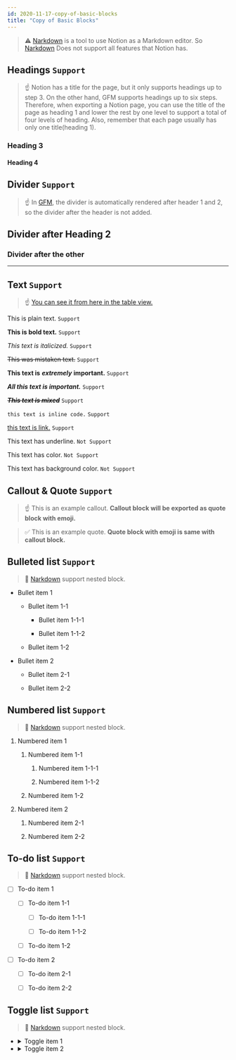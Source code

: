 ```yaml
---
id: 2020-11-17-copy-of-basic-blocks
title: "Copy of Basic Blocks"
---
```


> ⚠️ [Narkdown](https://github.com/younho9/narkdown) is a tool to use Notion as a Markdown editor.
> So [Narkdown](https://github.com/younho9/narkdown) Does not support all features that Notion has.

## Headings `Support`

> ☝ Notion has a title for the page, but it only supports headings up to step 3. On the other hand, GFM supports headings up to six steps. Therefore, when exporting a Notion page, you can use the title of the page as heading 1 and lower the rest by one level to support a total of four levels of heading.
> Also, remember that each page usually has only one title(heading 1).

### Heading 3

#### Heading 4

## Divider `Support`

> ☝ In [GFM](https://github.github.com/gfm/), the divider is automatically rendered after header 1 and 2, so the divider after the header is not added.

## Divider after Heading 2

### Divider after the other

---

## Text `Support`

> ☝ [You can see it from here in the table view.](https://www.notion.so/younho9/5fe91726673a4121933fa10ae46a253a?v=57957dae2d4c4a809957bf39a9aa8467)

This is plain text. `Support`

**This is bold text.** `Support`

_This text is italicized._ `Support`

~~This was mistaken text.~~ `Support`

**This text is** **_extremely_** **important.** `Support`

**_All this text is important._** `Support`

~~**_This text is mixed_**~~ `Support`

`this text is inline code.` `Support`

[this text is link.](https://github.com/younho9/notion2github) `Support`

This text has underline. `Not Support`

This text has color. `Not Support`

This text has background color. `Not Support`

## Callout & Quote `Support`

> ☝ This is an example callout. **Callout block will be exported as quote block with emoji.**

> ✅ This is an example quote. **Quote block with emoji is same with callout block.**

## Bulleted list `Support`

> 🎉 [Narkdown](https://github.com/younho9/narkdown) support nested block.

- Bullet item 1

  - Bullet item 1-1

    - Bullet item 1-1-1

    - Bullet item 1-1-2

  - Bullet item 1-2

- Bullet item 2

  - Bullet item 2-1

  - Bullet item 2-2

## Numbered list `Support`

> 🎉 [Narkdown](https://github.com/younho9/narkdown) support nested block.

1. Numbered item 1

   1. Numbered item 1-1

      1. Numbered item 1-1-1

      1. Numbered item 1-1-2

   1. Numbered item 1-2

1. Numbered item 2

   1. Numbered item 2-1

   1. Numbered item 2-2

## To-do list `Support`

> 🎉 [Narkdown](https://github.com/younho9/narkdown) support nested block.

- [ ] To-do item 1

  - [ ] To-do item 1-1

    - [ ] To-do item 1-1-1

    - [ ] To-do item 1-1-2

  - [ ] To-do item 1-2

- [ ] To-do item 2

  - [ ] To-do item 2-1

  - [ ] To-do item 2-2

## Toggle list `Support`

> 🎉 [Narkdown](https://github.com/younho9/narkdown) support nested block.

- <details><summary>Toggle item 1</summary>

  - <details><summary>Toggle item 1-1</summary>

    - <details><summary>Toggle item 1-1-1</summary>

    - <details><summary>Toggle item 1-1-2</summary>

    </details>

  - <details><summary>Toggle item 1-2</summary>

  </details>

- <details><summary>Toggle item 2</summary>

  - <details><summary>Toggle item 2-1</summary>

  - <details><summary>Toggle item 2-2</summary>

  </details>

